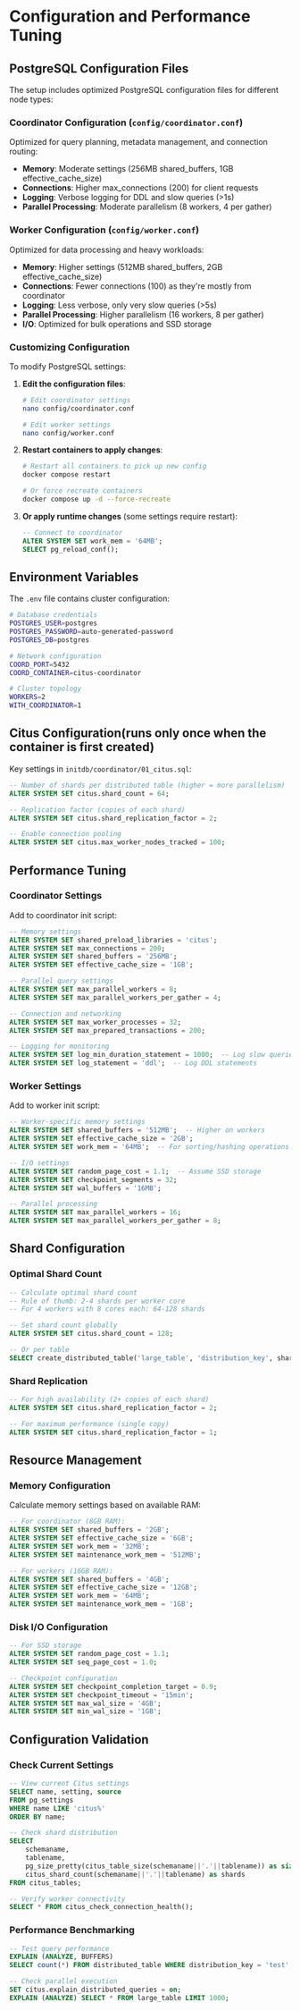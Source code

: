 # Configuration and Performance Tuning

## PostgreSQL Configuration Files

The setup includes optimized PostgreSQL configuration files for different node types:

### Coordinator Configuration (`config/coordinator.conf`)

Optimized for query planning, metadata management, and connection routing:

- **Memory**: Moderate settings (256MB shared_buffers, 1GB effective_cache_size)
- **Connections**: Higher max_connections (200) for client requests
- **Logging**: Verbose logging for DDL and slow queries (>1s)
- **Parallel Processing**: Moderate parallelism (8 workers, 4 per gather)

### Worker Configuration (`config/worker.conf`)

Optimized for data processing and heavy workloads:

- **Memory**: Higher settings (512MB shared_buffers, 2GB effective_cache_size)
- **Connections**: Fewer connections (100) as they're mostly from coordinator
- **Logging**: Less verbose, only very slow queries (>5s)
- **Parallel Processing**: Higher parallelism (16 workers, 8 per gather)
- **I/O**: Optimized for bulk operations and SSD storage

### Customizing Configuration

To modify PostgreSQL settings:

1. **Edit the configuration files**:

   ```bash
   # Edit coordinator settings
   nano config/coordinator.conf

   # Edit worker settings
   nano config/worker.conf
   ```

2. **Restart containers to apply changes**:

   ```bash
   # Restart all containers to pick up new config
   docker compose restart

   # Or force recreate containers
   docker compose up -d --force-recreate
   ```

3. **Or apply runtime changes** (some settings require restart):
   ```sql
   -- Connect to coordinator
   ALTER SYSTEM SET work_mem = '64MB';
   SELECT pg_reload_conf();
   ```

## Environment Variables

The `.env` file contains cluster configuration:

```bash
# Database credentials
POSTGRES_USER=postgres
POSTGRES_PASSWORD=auto-generated-password
POSTGRES_DB=postgres

# Network configuration
COORD_PORT=5432
COORD_CONTAINER=citus-coordinator

# Cluster topology
WORKERS=2
WITH_COORDINATOR=1
```

## Citus Configuration(runs only once when the container is first created)

Key settings in `initdb/coordinator/01_citus.sql`:

```sql
-- Number of shards per distributed table (higher = more parallelism)
ALTER SYSTEM SET citus.shard_count = 64;

-- Replication factor (copies of each shard)
ALTER SYSTEM SET citus.shard_replication_factor = 2;

-- Enable connection pooling
ALTER SYSTEM SET citus.max_worker_nodes_tracked = 100;
```

## Performance Tuning

### Coordinator Settings

Add to coordinator init script:

```sql
-- Memory settings
ALTER SYSTEM SET shared_preload_libraries = 'citus';
ALTER SYSTEM SET max_connections = 200;
ALTER SYSTEM SET shared_buffers = '256MB';
ALTER SYSTEM SET effective_cache_size = '1GB';

-- Parallel query settings
ALTER SYSTEM SET max_parallel_workers = 8;
ALTER SYSTEM SET max_parallel_workers_per_gather = 4;

-- Connection and networking
ALTER SYSTEM SET max_worker_processes = 32;
ALTER SYSTEM SET max_prepared_transactions = 200;

-- Logging for monitoring
ALTER SYSTEM SET log_min_duration_statement = 1000;  -- Log slow queries
ALTER SYSTEM SET log_statement = 'ddl';  -- Log DDL statements
```

### Worker Settings

Add to worker init script:

```sql
-- Worker-specific memory settings
ALTER SYSTEM SET shared_buffers = '512MB';  -- Higher on workers
ALTER SYSTEM SET effective_cache_size = '2GB';
ALTER SYSTEM SET work_mem = '64MB';  -- For sorting/hashing operations

-- I/O settings
ALTER SYSTEM SET random_page_cost = 1.1;  -- Assume SSD storage
ALTER SYSTEM SET checkpoint_segments = 32;
ALTER SYSTEM SET wal_buffers = '16MB';

-- Parallel processing
ALTER SYSTEM SET max_parallel_workers = 16;
ALTER SYSTEM SET max_parallel_workers_per_gather = 8;
```

## Shard Configuration

### Optimal Shard Count

```sql
-- Calculate optimal shard count
-- Rule of thumb: 2-4 shards per worker core
-- For 4 workers with 8 cores each: 64-128 shards

-- Set shard count globally
ALTER SYSTEM SET citus.shard_count = 128;

-- Or per table
SELECT create_distributed_table('large_table', 'distribution_key', shard_count => 256);
```

### Shard Replication

```sql
-- For high availability (2+ copies of each shard)
ALTER SYSTEM SET citus.shard_replication_factor = 2;

-- For maximum performance (single copy)
ALTER SYSTEM SET citus.shard_replication_factor = 1;
```

## Resource Management

### Memory Configuration

Calculate memory settings based on available RAM:

```sql
-- For coordinator (8GB RAM):
ALTER SYSTEM SET shared_buffers = '2GB';
ALTER SYSTEM SET effective_cache_size = '6GB';
ALTER SYSTEM SET work_mem = '32MB';
ALTER SYSTEM SET maintenance_work_mem = '512MB';

-- For workers (16GB RAM):
ALTER SYSTEM SET shared_buffers = '4GB';
ALTER SYSTEM SET effective_cache_size = '12GB';
ALTER SYSTEM SET work_mem = '64MB';
ALTER SYSTEM SET maintenance_work_mem = '1GB';
```

### Disk I/O Configuration

```sql
-- For SSD storage
ALTER SYSTEM SET random_page_cost = 1.1;
ALTER SYSTEM SET seq_page_cost = 1.0;

-- Checkpoint configuration
ALTER SYSTEM SET checkpoint_completion_target = 0.9;
ALTER SYSTEM SET checkpoint_timeout = '15min';
ALTER SYSTEM SET max_wal_size = '4GB';
ALTER SYSTEM SET min_wal_size = '1GB';
```

## Configuration Validation

### Check Current Settings

```sql
-- View current Citus settings
SELECT name, setting, source
FROM pg_settings
WHERE name LIKE 'citus%'
ORDER BY name;

-- Check shard distribution
SELECT
    schemaname,
    tablename,
    pg_size_pretty(citus_table_size(schemaname||'.'||tablename)) as size,
    citus_shard_count(schemaname||'.'||tablename) as shards
FROM citus_tables;

-- Verify worker connectivity
SELECT * FROM citus_check_connection_health();
```

### Performance Benchmarking

```sql
-- Test query performance
EXPLAIN (ANALYZE, BUFFERS)
SELECT count(*) FROM distributed_table WHERE distribution_key = 'test';

-- Check parallel execution
SET citus.explain_distributed_queries = on;
EXPLAIN (ANALYZE) SELECT * FROM large_table LIMIT 1000;
```
